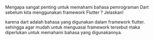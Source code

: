 Mengapa sangat penting untuk memahami bahasa pemrograman Dart sebelum kita menggunakan framework Flutter ? Jelaskan!

karena dart adalah bahasa yang digunakan dalam framework flutter. sehingga agar mudah untuk menguasai framework tersebut maka diperlukan untuk memahami bahasa yang digunakannya.
